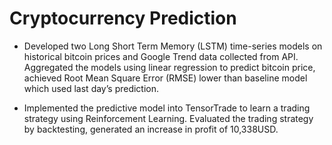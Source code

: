 # Cryptocurrency Prediction

- Developed two Long Short Term Memory (LSTM) time-series models on historical bitcoin prices and Google
Trend data collected from API. Aggregated the models using linear regression to predict bitcoin price,
achieved Root Mean Square Error (RMSE) lower than baseline model which used last day’s prediction.

- Implemented the predictive model into TensorTrade to learn a trading strategy using Reinforcement
Learning. Evaluated the trading strategy by backtesting, generated an increase in profit of 10,338USD.
